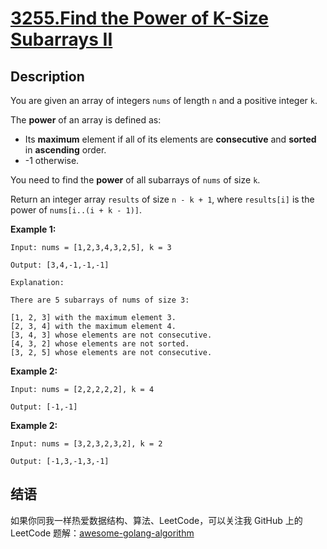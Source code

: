 # [3255.Find the Power of K-Size Subarrays II][title]

## Description
You are given an array of integers `nums` of length `n` and a positive integer `k`.

The **power** of an array is defined as:

- Its **maximum** element if all of its elements are **consecutive** and **sorted** in **ascending** order.
- -1 otherwise.

You need to find the **power** of all subarrays of `nums` of size `k`.

Return an integer array `results` of size `n - k + 1`, where `results[i]` is the power of `nums[i..(i + k - 1)]`.

**Example 1:**

```
Input: nums = [1,2,3,4,3,2,5], k = 3

Output: [3,4,-1,-1,-1]

Explanation:

There are 5 subarrays of nums of size 3:

[1, 2, 3] with the maximum element 3.
[2, 3, 4] with the maximum element 4.
[3, 4, 3] whose elements are not consecutive.
[4, 3, 2] whose elements are not sorted.
[3, 2, 5] whose elements are not consecutive.
```

**Example 2:**

```
Input: nums = [2,2,2,2,2], k = 4

Output: [-1,-1]
```

**Example 2:**

```
Input: nums = [3,2,3,2,3,2], k = 2

Output: [-1,3,-1,3,-1]
```

## 结语

如果你同我一样热爱数据结构、算法、LeetCode，可以关注我 GitHub 上的 LeetCode 题解：[awesome-golang-algorithm][me]

[title]: https://leetcode.com/problems/find-the-power-of-k-size-subarrays-ii/
[me]: https://github.com/kylesliu/awesome-golang-algorithm
